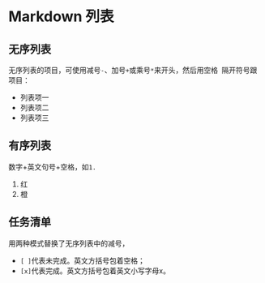 # Markdown 列表

## 无序列表

无序列表的项目，可使用减号`-`、加号`+`或乘号`*`来开头，然后用空格` `隔开符号跟项目：

- 列表项一
- 列表项二
- 列表项三

## 有序列表

数字+英文句号+空格，如`1. `

1. 红
2. 橙


## 任务清单

用两种模式替换了无序列表中的减号，

- `[ ]`代表未完成。英文方括号包着空格；
- `[x]`代表完成。英文方括号包着英文小写字母x。

